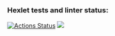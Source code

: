 ### Hexlet tests and linter status:
[![Actions Status](https://github.com/Crenby/frontend-project-44/actions/workflows/hexlet-check.yml/badge.svg)](https://github.com/Crenby/frontend-project-44/actions)
<a href="https://codeclimate.com/github/Crenby/frontend-project-44/maintainability"><img src="https://api.codeclimate.com/v1/badges/faa97de2821ae6423bf5/maintainability" /></a>
